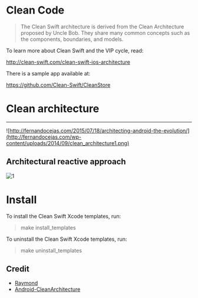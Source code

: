 # Clean Code
>The Clean Swift architecture is derived from the Clean Architecture proposed by Uncle Bob. They share many common concepts such as the components, boundaries, and models.

To learn more about Clean Swift and the VIP cycle, read:

http://clean-swift.com/clean-swift-ios-architecture

There is a sample app available at:

https://github.com/Clean-Swift/CleanStore

# Clean architecture
-----------------
![http://fernandocejas.com/2015/07/18/architecting-android-the-evolution/](http://fernandocejas.com/wp-content/uploads/2014/09/clean_architecture1.png)


Architectural reactive approach
-----------------
![1](https://cloud.githubusercontent.com/assets/4659608/15095669/8564453e-14dc-11e6-8cbc-2afd74c76ddf.png)


# Install

To install the Clean Swift Xcode templates, run:

> make install_templates

To uninstall the Clean Swift Xcode templates, run:

> make uninstall_templates

## Credit 
* [Raymond](http://clean-swift.com)
* [Android-CleanArchitecture](https://github.com/android10/Android-CleanArchitecture)
